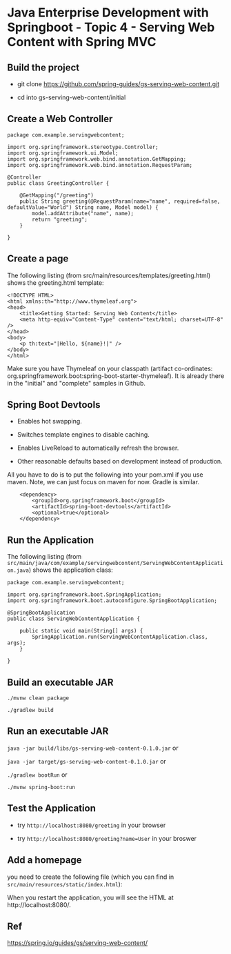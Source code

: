 # Java Enterprise Development with Springboot - Topic 4 - Serving Web Content with Spring MVC

## Build the project

* git clone https://github.com/spring-guides/gs-serving-web-content.git

* cd into gs-serving-web-content/initial

## Create a Web Controller

```
package com.example.servingwebcontent;

import org.springframework.stereotype.Controller;
import org.springframework.ui.Model;
import org.springframework.web.bind.annotation.GetMapping;
import org.springframework.web.bind.annotation.RequestParam;

@Controller
public class GreetingController {

	@GetMapping("/greeting")
	public String greeting(@RequestParam(name="name", required=false, defaultValue="World") String name, Model model) {
		model.addAttribute("name", name);
		return "greeting";
	}

}
```

## Create a page

The following listing (from src/main/resources/templates/greeting.html) shows the greeting.html template:

```
<!DOCTYPE HTML>
<html xmlns:th="http://www.thymeleaf.org">
<head> 
    <title>Getting Started: Serving Web Content</title> 
    <meta http-equiv="Content-Type" content="text/html; charset=UTF-8" />
</head>
<body>
    <p th:text="|Hello, ${name}!|" />
</body>
</html>
```

Make sure you have Thymeleaf on your classpath (artifact co-ordinates: org.springframework.boot:spring-boot-starter-thymeleaf). It is already there in the "initial" and "complete" samples in Github.

## Spring Boot Devtools

* Enables hot swapping.

* Switches template engines to disable caching.

* Enables LiveReload to automatically refresh the browser.

* Other reasonable defaults based on development instead of production.

All you have to do is to put the following into your pom.xml if you use maven.
Note, we can just focus on maven for now. Gradle is similar.

```
    <dependency>
        <groupId>org.springframework.boot</groupId>
        <artifactId>spring-boot-devtools</artifactId>
        <optional>true</optional>
    </dependency>
```

## Run the Application

The following listing (from `src/main/java/com/example/servingwebcontent/ServingWebContentApplication.java`) shows the application class:

```
package com.example.servingwebcontent;

import org.springframework.boot.SpringApplication;
import org.springframework.boot.autoconfigure.SpringBootApplication;

@SpringBootApplication
public class ServingWebContentApplication {

    public static void main(String[] args) {
        SpringApplication.run(ServingWebContentApplication.class, args);
    }

}
```

## Build an executable JAR

`./mvnw clean package`

`./gradlew build`

## Run an executable JAR

`java -jar build/libs/gs-serving-web-content-0.1.0.jar` or

`java -jar target/gs-serving-web-content-0.1.0.jar` or

`./gradlew bootRun` or

`./mvnw spring-boot:run`

## Test the Application

* try `http://localhost:8080/greeting` in your browser

* try `http://localhost:8080/greeting?name=User` in your broswer


## Add a homepage

you need to create the following file (which you can find in `src/main/resources/static/index.html`):

When you restart the application, you will see the HTML at http://localhost:8080/.

## Ref

https://spring.io/guides/gs/serving-web-content/